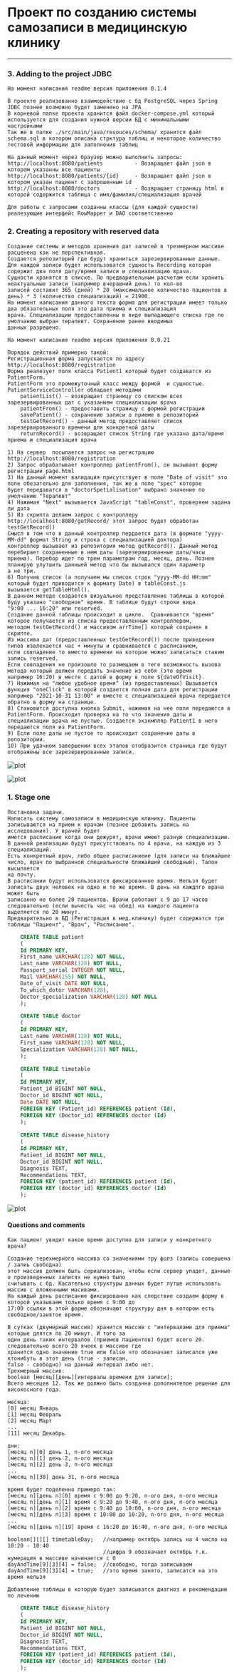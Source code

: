 # Проект по созданию системы самозаписи в медицинскую клинику
_____________________________________________________________

### 3. Adding to the project JDBC
	На момент написания readme версия приложения 0.1.4
	
	В проекте реализованно взаимодействие с бд PostgreSQL через Spring JDBC познее возможно будет заменено на JPA
	В корневой папке проекта хранится файл docker-compose.yml который используется для создания нужной версии БД с минимальными
	настройками
	Так же в папке ./src/main/java/resouces/schema/ хранится файл schema.sql в котором описана стрктура таблиц и некоторое количество
	тестовой информации для заполнения таблиц
	
	На данный момент через браузер можно выполнить запросы:
	http://localhost:8080/patients			- Возвращает файл json в котором указанны все пациенты
	http://localhost:8080/patients/{id} 	- Возвращает файл json в котором указан пациент с запрошенным id
	http://localhost:8080/doctors			- Возвращает страницу html в которой содержится таблица с имя/фамилия/специализация врачей
	
	Для работы с запросами созданны классы (для каждой сущности) реалезующие интерфейс RowMapper и DAO соответственно

### 2. Creating a repository with reserved data
	Создание системы и методов хранения дат записей в трехмерном массиве расценена как не перспективная.
	Создается репозиторий где будут храниться зарезервированные данные.
	Для каждой записи будет использоватся сущность Recording которая содержит два поля дату/время записи и специализацию врача.
	Сущности хранятся в списке. По предварительным расчетам если хранить неактуальные записи (например вчерашний день) то кол-во 
	записей составит 365 (дней) * 20 (максимальное количество пациентов в день) * 3 (количество специализаций) = 21900.
	На момент написания данного текста форма для регистрации имеет только два обязательных поля это дата приема и специализация
	врача. Специализации предоставленны в виде выпадающего списка где по умолчанию выбран терапевт. Сохранение ранее вводимых 
	данных разрешено.
	
	На момент написания readme версия приложения 0.0.21
	
	Порядок действий примерно такой: 
	Регистрационная форма запускается по адресу  http://localhost:8080/registration
	Форма реалезует поля класса Patient1 который будет создаватся из PatientForm.
	PatientForm это промежуточный класс между формой  и сущностью.
	PatientServiceController обладает методами
		patientList() - возвращает страницу со списком всех зарезервированных дат с указанием специализации врача
		patientFrom() - предоставить страницу с формой регистрации
		savePatient() - сохранение записи о приеме в репозиторий
		testGetRecord() - данный метод предоставляет список зарезервированного времени для конкретной даты
		returnRecord() - возвращает список String где указана дата/время приема и специализация врача
	
	1) На сервер  посылается запрос на регистрацию http://localhost:8080/registration
	2) Запрос обрабатывает контроллер patientFrom(), он вызывает форму регистрации page.html
	3) На данный момент валидация присутствует в поле "Date of visit" это поле обезательно для заполнения, так же в поле "spec" которое
	будет передаватся в "doctorSpetialisation" выбрано значение по умолчанию "Терапевт"
	4) Нажимая "Next" вызывается JavaScript "tableConst", проверяем задана ли дата
	5) Из скрипта делаем запрос с контроллеру http://localhost:8080/getRecord/ этот запрос будет обработан testGetRecord()
	Смысл в том что в данный контроллер пердается дата (в формате "yyyy-MM-dd" формат String и строка с специализацией доктора)
	контроллер вызывает из репозитория метод getRecord(). Данный метод перебирает сохраненные в нем даты (зарезервированные даты/часы
	приема). Перебор идет по трем параметрам год, месяц, день. Познее планирую улутшить данныей метод что бы вызывался один параметр
	а не три.
	6) Получив список (а получаем мы список строк "yyyy-MM-dd HH:mm" который будет приводится к формату Date) в tableConst.js 
	вызывается getTableHtml().
	В данном методе создается визуальное представление таблицы в которой буду указано "свободное" время. В таблице будут строки вида
	"9:00 ... 16:20" или reserved. 
	Создание данной таблицы происходит в цикле.  Сравнивается "время" которое получается из списка предоставленным контроллером,
	методом testGetRecord() и массивом arrTime[] который сохранен в скрипте. 
	Из массива дат (предоставленных testGetRecord()) после приведения типов извлекается час + минуты и сравнивается с расписанием,
	если совпадение то вместо времени на которое можно записаться ставим запись reserved.
	Если совпадения не произошло то размещаем в теге возможность вызова метода который должен передать значение из себя (это время 
	например 16:20) в месте с датой в форму в поле ${dateOfVisit}.
	7) Нажимая на "любое удобное время" (из предоставленых) Вызывается функция "oneClick" в которой создается полная дата для регистрации
	например "2021-10-31 13:00" и вместе с специализацией врача передается обратно в форму на странице.
	8) Становится доступна кнопка Submit, нажимая на нее поля передаются в PatientForm. Происходит проверка на то что значения даты и 
	специализации врача не пустые. Создается экзкмпляр Patient1 в него передаются поля из PatientForm. 
	9) Если поле даты не пустое то происходит сохранение даты в репозитории.
	10) При удачном завершении всех этапов отобразится страница где будут отображены все зарезервированные записи.
	
![plot](./pictures/myPage.png)

![plot](./pictures/myPage2.png)

### 1. Stage one
	Постановка задачи.
	Написать систему самозаписи в медицинскую клинику. Пациенты записываются на прием к врачам (познее добавить запись на исследования). У врачей будет 
	имется расписание когда они дежурят, врачи имеют разную специализацию. В данной реализации будут присутствовать по 4 врача, на каждую из 3 специализаций.
	Есть конкретный врач, либо общее расписаниеие (для записи на ближайшее число, врач по выбранной специальности ближайший свободный). Талон высылается
	на почту.
	В расписании будут использоватся фиксированное время. Нельзя будет записать двух человек на одно и то же время. В день на каждлго врача может быть 
	записанно не более 20 пациентов. Врачи работают с 9 до 17 часов следовательно (если вычесть час на обед) на каждого пациента выделяется по 20 минут. 
	Предварительно в БД (Регистрация в мед.клинику) будет содержатся три таблицы "Пациент", "Врач", "Расписание".
```sql
	CREATE TABLE patient
	(
	Id PRIMARY KEY,
	First_name VARCHAR(128) NOT NULL,
	Last_name VARCHAR(128) NOT NULL,
	Passport_serial INTEGER NOT NULL,
	Mail VARCHAR(255) NOT NULL,
	Date_of_visit DATE NOT NULL,
	To_which_dotor VARCHAR(128),
	Doctor_specialization VARCHAR(128) NOT NULL
	);

	CREATE TABLE doctor
	(
	Id PRIMARY KEY,
	Last_name VARCHAR(128) NOT NULL,
	First_name VARCHAR(128) NOT NULL,
	Specialization VARCHAR(128) NOT NULL,
	);

	CREATE TABLE timetable
	(
	Id PRIMARY KEY,
	Patient_id BIGINT NOT NULL,				
	Doctor_id BIGINT NOT NULL,
	Date DATE NOT NULL,
	FOREIGN KEY (Patient_id) REFERENCES patient (Id),
	FOREIGN KEY (Doctor_id) REFERENCES doctor (Id)
	);
	
	CREATE TABLE disease_history
	(
	Id PRIMARY KEY,
	Patient_id BIGINT NOT NULL,
	Doctor_id BIGINT NOT NULL,
	Diagnosis TEXT,
	Recommendations TEXT,
	FOREIGN KEY (patient_id) REFERENCES patient (Id),
	FOREIGN KEY (doctor_id) REFERENCES doctor (Id)
	);
```

![plot](./pictures/sсhema.png)

#### Questions and comments 
	Как пациент увидит какое время доступно для записи у конкретного врача?
	
	Создание терехмерного массива со значениями тру фолз (запись совершена / запиь свободна)
	этот массив должен быть сериализован, чтобы если сервер упадет, данные о произведенных записях не нужно было 
	считывать с бд. Касательно структуры данных будет лутше использовть массив с вложенными масивами.
	На каждый день расписание фиксированно как следствие создаем форму в которой указываем только время с 9:00 до 
	17:00 ссылки в этой форме обозначают структуру дня в котором есть свободное/занятое время.
	
	В сутках (двумерный массив) хранится массив с "интервалами для приема" которые длятся по 20 минут. И того за 
	один день таких интервалов (приемов пациентов) будет всего 20. следовательно всего 20 ячеек в массиве где
	хранится одно значение true или false что обозначает записался уже ктонибуть в этот день (true - записан, 
	false - свободно) на данный интервал либо нет.
	Трехмерный массив:
	boolean [месяц][день][интервалы времени для записи];
	Всего месецев 12. Так же должно быть созданна дополнителое решение для високосного года.
	
	месяца:
	[0] месяц Январь
	[1] месяц Февраль
	[2] месяц Март
	...
	[11] месяц Декабрь
	
	дни:
	[месяц n][0] день 1, n-ого месяца
	[месяц n][1] день 2, n-ого месяца
	[месяц n][2] день 3, n-ого месяца
	...
	[месяц n][30] день 31, n-ого месяца
	
	время будет поделенно примеро так:
	[месяц n][день n][0] время с 9:00 до 9:20, n-ого дня, n-ого месяца
	[месяц n][день n][1] время с 9:20 до 9:40, n-ого дня, n-ого месяца
	[месяц n][день n][2] время с 9:40 до 10:00, n-ого дня, n-ого месяца
	[месяц n][день n][3] время с 10:00 до 10:20, n-ого дня, n-ого месяца
	...
	[месяц n][день n][19] время с 16:20 до 16:40, n-ого дня, n-ого месяца
	
	boolean[][][] timetableDay;   //например октябрь запись на 4 число на 10:20 - 10:40
								  //цифра 9 обозначает октябрь т.к. нумерация в массиве начинается с 0
	dayAndTime[9][3][4] = false;  //свободно, тогда записываем
	dayAndTime[9][3][4] = true;   //это время занято, записатся на это время нельзя
	
	Добавление таблицы в которую будет записыватся диагноз и рекомендации по лечению
```sql
	CREATE TABLE disease_history
	(
	Id PRIMARY KEY,
	Patient_id BIGINT NOT NULL,
	Doctor_id BIGINT NOT NULL,
	Diagnosis TEXT,
	Recommendations TEXT,
	FOREIGN KEY (patient_id) REFERENCES patient (Id),
	FOREIGN KEY (doctor_id) REFERENCES doctor (Id)
	);
```	